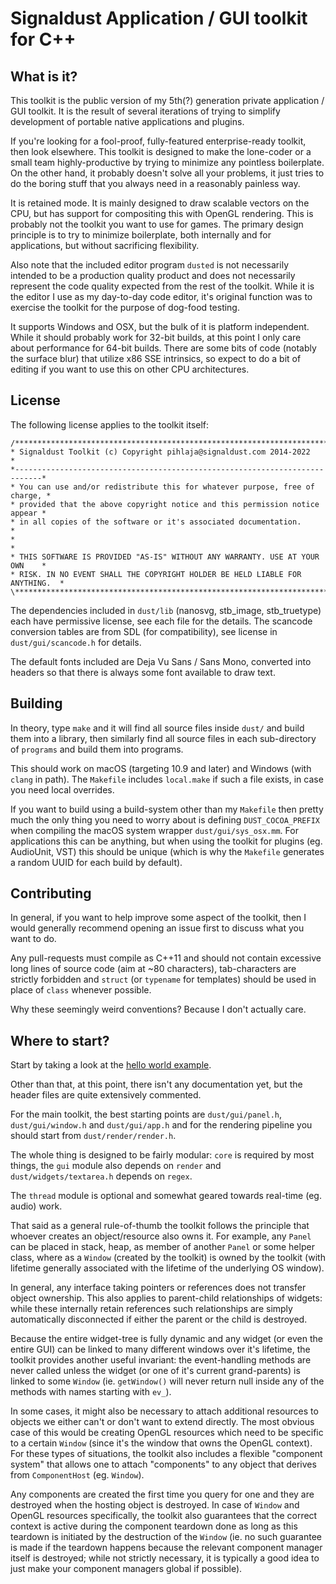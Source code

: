 # Signaldust Application / GUI toolkit for C++

## What is it?

This toolkit is the public version of my 5th(?) generation private application / GUI toolkit.
It is the result of several iterations of trying to simplify development of portable native
applications and plugins.

If you're looking for a fool-proof, fully-featured enterprise-ready toolkit, then look elsewhere.
This toolkit is designed to make the lone-coder or a small team highly-productive by trying to
minimize any pointless boilerplate. On the other hand, it probably doesn't solve all your problems,
it just tries to do the boring stuff that you always need in a reasonably painless way.

It is retained mode. It is mainly designed to draw scalable vectors on the CPU, but has support
for compositing this with OpenGL rendering. This is probably not the toolkit you want to use for
games. The primary design principle is to try to minimize boilerplate, both internally and for
applications, but without sacrificing flexibility.

Also note that the included editor program `dusted` is not necessarily intended to be a production
quality product and does not necessarily represent the code quality expected from the rest of the
toolkit. While it is the editor I use as my day-to-day code editor, it's original function
was to exercise the toolkit for the purpose of dog-food testing.

It supports Windows and OSX, but the bulk of it is platform independent. While it should probably
work for 32-bit builds, at this point I only care about performance for 64-bit builds. There are
some bits of code (notably the surface blur) that utilize x86 SSE intrinsics, so expect to do
a bit of editing if you want to use this on other CPU architectures.

## License

The following license applies to the toolkit itself:
```
/*****************************************************************************\
* Signaldust Toolkit (c) Copyright pihlaja@signaldust.com 2014-2022          *
*----------------------------------------------------------------------------*
* You can use and/or redistribute this for whatever purpose, free of charge, *
* provided that the above copyright notice and this permission notice appear *
* in all copies of the software or it's associated documentation.            *
*                                                                            *
* THIS SOFTWARE IS PROVIDED "AS-IS" WITHOUT ANY WARRANTY. USE AT YOUR OWN    *
* RISK. IN NO EVENT SHALL THE COPYRIGHT HOLDER BE HELD LIABLE FOR ANYTHING.  *
\****************************************************************************/
```

The dependencies included in `dust/lib` (nanosvg, stb_image, stb_truetype) each have
permissive license, see each file for the details. The scancode conversion tables
are from SDL (for compatibility), see license in `dust/gui/scancode.h` for details.

The default fonts included are Deja Vu Sans / Sans Mono, converted into headers
so that there is always some font available to draw text.

## Building

In theory, type `make` and it will find all source files inside `dust/` and build them
into a library, then similarly find all source files in each sub-directory of `programs`
and build them into programs.

This should work on macOS (targeting 10.9 and later) and Windows (with `clang` in path).
The `Makefile` includes `local.make` if such a file exists, in case you need local overrides.

If you want to build using a build-system other than my `Makefile` then pretty much the
only thing you need to worry about is defining `DUST_COCOA_PREFIX` when compiling the
macOS system wrapper `dust/gui/sys_osx.mm`. For applications this can be anything, but when
using the toolkit for plugins (eg. AudioUnit, VST) this should be unique (which is why
the `Makefile` generates a random UUID for each build by default).

## Contributing

In general, if you want to help improve some aspect of the toolkit, then I would generally
recommend opening an issue first to discuss what you want to do.

Any pull-requests must compile as C++11 and should not contain excessive long lines of source
code (aim at ~80 characters), tab-characters are strictly forbidden and `struct` (or `typename`
for templates) should be used in place of `class` whenever possible.

Why these seemingly weird conventions? Because I don't actually care.

## Where to start?

Start by taking a look at the [hello world example](programs/hello/hello.cpp).

Other than that, at this point, there isn't any documentation yet,
but the header files are quite extensively commented.

For the main toolkit, the best starting points are `dust/gui/panel.h`, `dust/gui/window.h`
and `dust/gui/app.h` and for the rendering pipeline you should start from `dust/render/render.h`.

The whole thing is designed to be fairly modular: `core` is required by most things,
the `gui` module also depends on `render` and `dust/widgets/textarea.h` depends on `regex`.

The `thread` module is optional and somewhat geared towards real-time (eg. audio) work.

That said as a general rule-of-thumb the toolkit follows the principle that whoever creates
an object/resource also owns it. For example, any `Panel` can be placed in stack, heap,
as member of another `Panel` or some helper class, where as a `Window` (created by the toolkit)
is owned by the toolkit (with lifetime generally associated with the lifetime of the underlying
OS window).

In general, any interface taking pointers or references does not transfer object ownership.
This also applies to parent-child relationships of widgets: while these internally retain references
such relationships are simply automatically disconnected if either the parent or the child is destroyed.

Because the entire widget-tree is fully dynamic and any widget (or even the entire GUI) can be
linked to many different windows over it's lifetime, the toolkit provides another useful invariant:
the event-handling methods are never called unless the widget (or one of it's current grand-parents)
is linked to some `Window` (ie. `getWindow()` will never return null inside any of the methods with
names starting with `ev_`).

In some cases, it might also be necessary to attach additional resources to objects we either can't
or don't want to extend directly. The most obvious case of this would be creating OpenGL resources
which need to be specific to a certain `Window` (since it's the window that owns the OpenGL context).
For these types of situations, the toolkit also includes a flexible "component system" that
allows one to attach "components" to any object that derives from `ComponentHost` (eg. `Window`).

Any components are created the first time you query for one and they are destroyed when the hosting
object is destroyed. In case of `Window` and OpenGL resources specifically, the toolkit also
guarantees that the correct context is active during the component teardown done as long as this
teardown is initiated by the destruction of the `Window` (ie. no such guarantee is made if the
teardown happens because the relevant component manager itself is destroyed; while not strictly
necessary, it is typically a good idea to just make your component managers global if possible).
